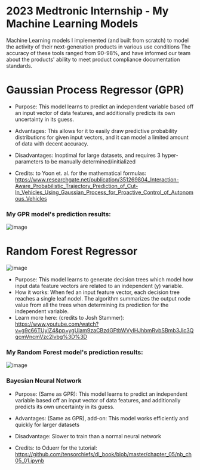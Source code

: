 # 2023 Medtronic Internship - My Machine Learning Models
Machine Learning models I implemented (and built from scratch) to model the activity of their next-generation products in various use conditions
The accuracy of these tools ranged from 90-98%, and have informed our team about the products' ability to meet product compliance documentation standards.

# Gaussian Process Regressor (GPR)
- Purpose: This model learns to predict an independent variable based off an input vector of data features, and additionally predicts its own uncertainty in its guess.
- Advantages: This allows for it to easily draw predictive probability distributions for given input vectors, and it can model a limited amount of data with decent accuracy.
- Disadvantages: Inoptimal for large datasets, and requires 3 hyper-parameters to be manually determined/initialized

- Credits: to Yoon et. al. for the mathematical formulas: https://www.researchgate.net/publication/351269804_Interaction-Aware_Probabilistic_Trajectory_Prediction_of_Cut-In_Vehicles_Using_Gaussian_Process_for_Proactive_Control_of_Autonomous_Vehicles

### My GPR model's prediction results:
![image](https://github.com/Ayushsaha103/2023_Medtronic_Internship_ML_models/assets/71895904/2d5badc9-ac70-4693-ab01-498feee87f99)

# Random Forest Regressor
![image](https://github.com/Ayushsaha103/2023_Medtronic_Internship_ML_models/assets/71895904/2165f8d8-af7c-4329-b4fd-d25dcf9c5f00)

- Purpose: This model learns to generate decision trees which model how input data feature vectors are related to an independent (y) variable.
- How it works: When fed an input feature vector, each decision tree reaches a single leaf nodel. The algorithm summarizes the output node value from all the trees when determining its prediction for the independent variable.
- Learn more here: (credits to Josh Stammer): https://www.youtube.com/watch?v=g9c66TUylZ4&pp=ygUlam9zaCBzdGFtbWVyIHJhbmRvbSBmb3Jlc3QgcmVncmVzc2lvbg%3D%3D

### My Random Forest model's prediction results:
![image](https://github.com/Ayushsaha103/2023_Medtronic_Internship_ML_models/assets/71895904/3e4914bb-fd6e-4ddf-8db6-c336ddcb1d9d)

### Bayesian Neural Network
- Purpose: (Same as GPR): This model learns to predict an independent variable based off an input vector of data features, and additionally predicts its own uncertainty in its guess.
- Advantages: (Same as GPR), add-on: This model works efficiently and quickly for larger datasets
- Disadvantage: Slower to train than a normal neural network

- Credits: to Oduerr for the tutorial: https://github.com/tensorchiefs/dl_book/blob/master/chapter_05/nb_ch05_01.ipynb




